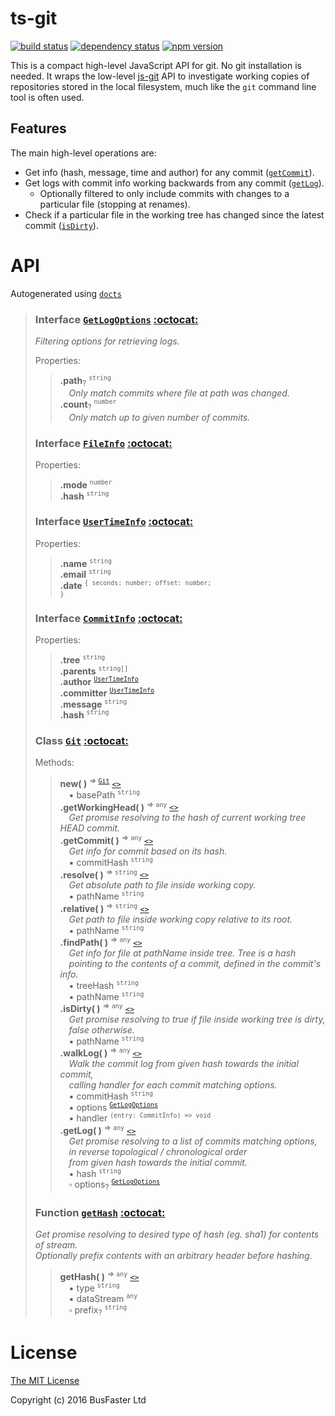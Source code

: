 ts-git
======

[![build status](https://travis-ci.org/charto/ts-git.svg?branch=master)](http://travis-ci.org/charto/ts-git)
[![dependency status](https://david-dm.org/charto/ts-git.svg)](https://david-dm.org/charto/ts-git)
[![npm version](https://img.shields.io/npm/v/ts-git.svg)](https://www.npmjs.com/package/ts-git)

This is a compact high-level JavaScript API for git. No git installation is needed.
It wraps the low-level [js-git](https://github.com/creationix/js-git) API to investigate
working copies of repositories stored in the local filesystem, much like the `git`
command line tool is often used.

Features
--------

The main high-level operations are:

- Get info (hash, message, time and author) for any commit ([`getCommit`](#api-Git-getCommit)).
- Get logs with commit info working backwards from any commit ([`getLog`](#api-Git-getLog)).
  - Optionally filtered to only include commits with changes to a particular file (stopping at renames).
- Check if a particular file in the working tree has changed since the latest commit ([`isDirty`](#api-Git-isDirty)).

API
===
Autogenerated using [`docts`](https://github.com/charto/docts)
>
> <a name="api-GetLogOptions"></a>
> ### Interface [`GetLogOptions`](#api-GetLogOptions) [:octocat:](#)
> <em>Filtering options for retrieving logs.</em>  
>  
> Properties:  
> > **.path**<sub>?</sub> <sup><code>string</code></sup>  
> > &emsp;<em>Only match commits where file at path was changed.</em>  
> > **.count**<sub>?</sub> <sup><code>number</code></sup>  
> > &emsp;<em>Only match up to given number of commits.</em>  
>
> <a name="api-FileInfo"></a>
> ### Interface [`FileInfo`](#api-FileInfo) [:octocat:](#)
>  
> Properties:  
> > **.mode** <sup><code>number</code></sup>  
> > **.hash** <sup><code>string</code></sup>  
>
> <a name="api-UserTimeInfo"></a>
> ### Interface [`UserTimeInfo`](#api-UserTimeInfo) [:octocat:](#)
>  
> Properties:  
> > **.name** <sup><code>string</code></sup>  
> > **.email** <sup><code>string</code></sup>  
> > **.date** <sup><code>{ seconds: number; offset: number; }</code></sup>  
>
> <a name="api-CommitInfo"></a>
> ### Interface [`CommitInfo`](#api-CommitInfo) [:octocat:](#)
>  
> Properties:  
> > **.tree** <sup><code>string</code></sup>  
> > **.parents** <sup><code>string[]</code></sup>  
> > **.author** <sup><code>[UserTimeInfo](#api-UserTimeInfo)</code></sup>  
> > **.committer** <sup><code>[UserTimeInfo](#api-UserTimeInfo)</code></sup>  
> > **.message** <sup><code>string</code></sup>  
> > **.hash** <sup><code>string</code></sup>  
>
> <a name="api-Git"></a>
> ### Class [`Git`](#api-Git) [:octocat:](#)
>  
> Methods:  
> > **new( )** <sup>&rArr; <code>[Git](#api-Git)</code></sup> [`<>`](#)  
> > &emsp;&#x25aa; basePath <sup><code>string</code></sup>  
> > **.getWorkingHead( )** <sup>&rArr; <code>any</code></sup> [`<>`](#)  
> > &emsp;<em>Get promise resolving to the hash of current working tree HEAD commit.</em>  
> > **.getCommit( )** <sup>&rArr; <code>any</code></sup> [`<>`](#)  
> > &emsp;<em>Get info for commit based on its hash.</em>  
> > &emsp;&#x25aa; commitHash <sup><code>string</code></sup>  
> > **.resolve( )** <sup>&rArr; <code>string</code></sup> [`<>`](#)  
> > &emsp;<em>Get absolute path to file inside working copy.</em>  
> > &emsp;&#x25aa; pathName <sup><code>string</code></sup>  
> > **.relative( )** <sup>&rArr; <code>string</code></sup> [`<>`](#)  
> > &emsp;<em>Get path to file inside working copy relative to its root.</em>  
> > &emsp;&#x25aa; pathName <sup><code>string</code></sup>  
> > **.findPath( )** <sup>&rArr; <code>any</code></sup> [`<>`](#)  
> > &emsp;<em>Get info for file at pathName inside tree. Tree is a hash</em>  
> > &emsp;<em>pointing to the contents of a commit, defined in the commit's info.</em>  
> > &emsp;&#x25aa; treeHash <sup><code>string</code></sup>  
> > &emsp;&#x25aa; pathName <sup><code>string</code></sup>  
> > **.isDirty( )** <sup>&rArr; <code>any</code></sup> [`<>`](#)  
> > &emsp;<em>Get promise resolving to true if file inside working tree is dirty,</em>  
> > &emsp;<em>false otherwise.</em>  
> > &emsp;&#x25aa; pathName <sup><code>string</code></sup>  
> > **.walkLog( )** <sup>&rArr; <code>any</code></sup> [`<>`](#)  
> > &emsp;<em>Walk the commit log from given hash towards the initial commit,</em>  
> > &emsp;<em>calling handler for each commit matching options.</em>  
> > &emsp;&#x25aa; commitHash <sup><code>string</code></sup>  
> > &emsp;&#x25aa; options <sup><code>[GetLogOptions](#api-GetLogOptions)</code></sup>  
> > &emsp;&#x25aa; handler <sup><code>(entry: CommitInfo) => void</code></sup>  
> > **.getLog( )** <sup>&rArr; <code>any</code></sup> [`<>`](#)  
> > &emsp;<em>Get promise resolving to a list of commits matching options,</em>  
> > &emsp;<em>in reverse topological / chronological order</em>  
> > &emsp;<em>from given hash towards the initial commit.</em>  
> > &emsp;&#x25aa; hash <sup><code>string</code></sup>  
> > &emsp;&#x25ab; options<sub>?</sub> <sup><code>[GetLogOptions](#api-GetLogOptions)</code></sup>  
>
> <a name="api-getHash"></a>
> ### Function [`getHash`](#api-getHash) [:octocat:](#)
> <em>Get promise resolving to desired type of hash (eg. sha1) for contents of stream.</em>  
> <em>Optionally prefix contents with an arbitrary header before hashing.</em>  
> > **getHash( )** <sup>&rArr; <code>any</code></sup> [`<>`](#)  
> > &emsp;&#x25aa; type <sup><code>string</code></sup>  
> > &emsp;&#x25aa; dataStream <sup><code>any</code></sup>  
> > &emsp;&#x25ab; prefix<sub>?</sub> <sup><code>string</code></sup>  

License
=======

[The MIT License](https://raw.githubusercontent.com/charto/ts-git/master/LICENSE)

Copyright (c) 2016 BusFaster Ltd

